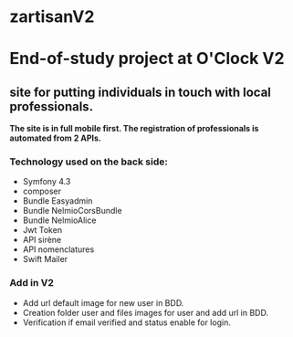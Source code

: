 # zartisanV2

# End-of-study project at O'Clock V2

## site for putting individuals in touch with local professionals.

**The site is in full mobile first. The registration of professionals is automated from 2 APIs.**

### Technology used on the back side: 

* Symfony 4.3
* composer
* Bundle Easyadmin
* Bundle NelmioCorsBundle
* Bundle NelmioAlice
* Jwt Token
* API sirène
* API nomenclatures
* Swift Mailer

### Add in V2
* Add url default image for new  user in BDD. 
* Creation folder user and files images for user and add url in BDD.
* Verification if email verified and status enable for login.
